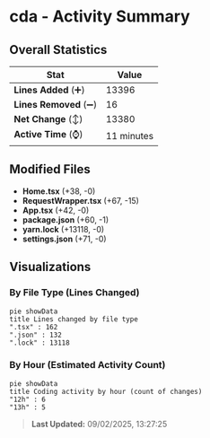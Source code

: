 # cda - Activity Summary 

## Overall Statistics

| Stat                   | Value                                                             |
| ---------------------- | ----------------------------------------------------------------- |
| **Lines Added** (➕)   | 13396                                          |
| **Lines Removed** (➖) | 16                                        |
| **Net Change** (↕)    | 13380                |
| **Active Time** (⌚)   | 11 minutes |


## Modified Files
- **Home.tsx** (+38, -0)
- **RequestWrapper.tsx** (+67, -15)
- **App.tsx** (+42, -0)
- **package.json** (+60, -1)
- **yarn.lock** (+13118, -0)
- **settings.json** (+71, -0)

## Visualizations

### By File Type (Lines Changed)

```mermaid
pie showData
title Lines changed by file type
".tsx" : 162
".json" : 132
".lock" : 13118
```

### By Hour (Estimated Activity Count)

```mermaid
pie showData
title Coding activity by hour (count of changes)
"12h" : 6
"13h" : 5
```


> **Last Updated:** 09/02/2025, 13:27:25